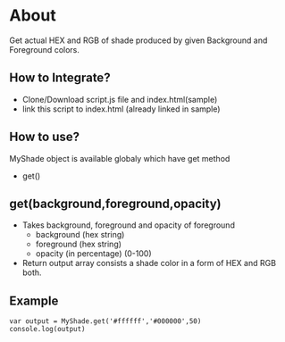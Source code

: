 # About
Get actual HEX and RGB of shade produced by given Background and Foreground colors.

## How to Integrate?
- Clone/Download script.js file and index.html(sample)
- link this script to index.html (already linked in sample)

## How to use?
MyShade object is available globaly which have get method
- get()

## get(background,foreground,opacity)
- Takes background, foreground and opacity of foreground
  - background (hex string)
  - foreground (hex string)
  - opacity (in percentage) (0-100)
- Return output array consists a shade color in a form of HEX and RGB both.

## Example
```
var output = MyShade.get('#ffffff','#000000',50)
console.log(output)
```
